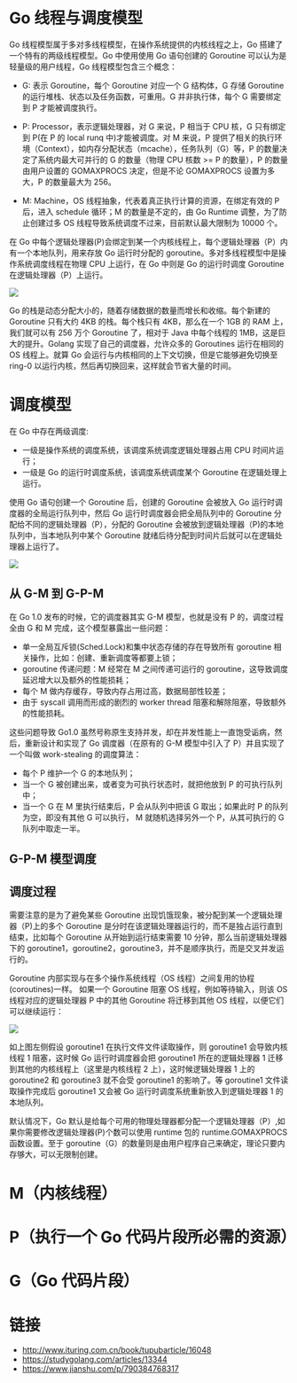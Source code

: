# Go 线程与调度模型

Go 线程模型属于多对多线程模型，在操作系统提供的内核线程之上，Go 搭建了一个特有的两级线程模型。Go 中使用使用 Go 语句创建的 Goroutine 可以认为是轻量级的用户线程，Go 线程模型包含三个概念：

- G: 表示 Goroutine，每个 Goroutine 对应一个 G 结构体，G 存储 Goroutine 的运行堆栈、状态以及任务函数，可重用。G 并非执行体，每个 G 需要绑定到 P 才能被调度执行。

- P: Processor，表示逻辑处理器，对 G 来说，P 相当于 CPU 核，G 只有绑定到 P(在 P 的 local runq 中)才能被调度。对 M 来说，P 提供了相关的执行环境（Context），如内存分配状态（mcache），任务队列（G）等，P 的数量决定了系统内最大可并行的 G 的数量（物理 CPU 核数 >= P 的数量），P 的数量由用户设置的 GOMAXPROCS 决定，但是不论 GOMAXPROCS 设置为多大，P 的数量最大为 256。

- M: Machine，OS 线程抽象，代表着真正执行计算的资源，在绑定有效的 P 后，进入 schedule 循环；M 的数量是不定的，由 Go Runtime 调整，为了防止创建过多 OS 线程导致系统调度不过来，目前默认最大限制为 10000 个。

在 Go 中每个逻辑处理器(P)会绑定到某一个内核线程上，每个逻辑处理器（P）内有一个本地队列，用来存放 Go 运行时分配的 goroutine。多对多线程模型中是操作系统调度线程在物理 CPU 上运行，在 Go 中则是 Go 的运行时调度 Goroutine 在逻辑处理器（P）上运行。

![](https://i.postimg.cc/Hnyj7QKJ/image.png)

Go 的栈是动态分配大小的，随着存储数据的数量而增长和收缩。每个新建的 Goroutine 只有大约 4KB 的栈。每个栈只有 4KB，那么在一个 1GB 的 RAM 上，我们就可以有 256 万个 Goroutine 了，相对于 Java 中每个线程的 1MB，这是巨大的提升。Golang 实现了自己的调度器，允许众多的 Goroutines 运行在相同的 OS 线程上。就算 Go 会运行与内核相同的上下文切换，但是它能够避免切换至 ring-0 以运行内核，然后再切换回来，这样就会节省大量的时间。

# 调度模型

在 Go 中存在两级调度:

- 一级是操作系统的调度系统，该调度系统调度逻辑处理器占用 CPU 时间片运行；
- 一级是 Go 的运行时调度系统，该调度系统调度某个 Goroutine 在逻辑处理上运行。

使用 Go 语句创建一个 Goroutine 后，创建的 Goroutine 会被放入 Go 运行时调度器的全局运行队列中，然后 Go 运行时调度器会把全局队列中的 Goroutine 分配给不同的逻辑处理器（P），分配的 Goroutine 会被放到逻辑处理器（P)的本地队列中，当本地队列中某个 Goroutine 就绪后待分配到时间片后就可以在逻辑处理器上运行了。

![](https://i.postimg.cc/W3GqWRTN/image.png)

## 从 G-M 到 G-P-M

在 Go 1.0 发布的时候，它的调度器其实 G-M 模型，也就是没有 P 的，调度过程全由 G 和 M 完成，这个模型暴露出一些问题：

- 单一全局互斥锁(Sched.Lock)和集中状态存储的存在导致所有 goroutine 相关操作，比如：创建、重新调度等都要上锁；
- goroutine 传递问题：M 经常在 M 之间传递可运行的 goroutine，这导致调度延迟增大以及额外的性能损耗；
- 每个 M 做内存缓存，导致内存占用过高，数据局部性较差；
- 由于 syscall 调用而形成的剧烈的 worker thread 阻塞和解除阻塞，导致额外的性能损耗。

这些问题导致 Go1.0 虽然号称原生支持并发，却在并发性能上一直饱受诟病，然后，重新设计和实现了 Go 调度器（在原有的 G-M 模型中引入了 P）并且实现了一个叫做 work-stealing 的调度算法：

- 每个 P 维护一个 G 的本地队列；
- 当一个 G 被创建出来，或者变为可执行状态时，就把他放到 P 的可执行队列中；
- 当一个 G 在 M 里执行结束后，P 会从队列中把该 G 取出；如果此时 P 的队列为空，即没有其他 G 可以执行， M 就随机选择另外一个 P，从其可执行的 G 队列中取走一半。

## G-P-M 模型调度

## 调度过程

需要注意的是为了避免某些 Goroutine 出现饥饿现象，被分配到某一个逻辑处理器（P)上的多个 Goroutine 是分时在该逻辑处理器运行的，而不是独占运行直到结束，比如每个 Goroutine 从开始到运行结束需要 10 分钟，那么当前逻辑处理器下的 goroutine1，goroutine2，goroutine3，并不是顺序执行，而是交叉并发运行的。

Goroutine 内部实现与在多个操作系统线程（OS 线程）之间复用的协程(coroutines)一样。 如果一个 Goroutine 阻塞 OS 线程，例如等待输入，则该 OS 线程对应的逻辑处理器 P 中的其他 Goroutine 将迁移到其他 OS 线程，以便它们可以继续运行：

![](https://i.postimg.cc/76NKr2X2/image.png)

如上图左侧假设 goroutine1 在执行文件文件读取操作，则 goroutine1 会导致内核线程 1 阻塞，这时候 Go 运行时调度器会把 goroutine1 所在的逻辑处理器 1 迁移到其他的内核线程上（这里是内核线程 2 上），这时候逻辑处理器 1 上的 goroutine2 和 goroutine3 就不会受 goroutine1 的影响了。等 goroutine1 文件读取操作完成后 goroutine1 又会被 Go 运行时调度系统重新放入到逻辑处理器 1 的本地队列。

默认情况下，Go 默认是给每个可用的物理处理器都分配一个逻辑处理器（P）,如果你需要修改逻辑处理器(P)个数可以使用 runtime 包的 runtime.GOMAXPROCS 函数设置。至于 goroutine（G）的数量则是由用户程序自己来确定，理论只要内存够大，可以无限制创建。

# M（内核线程）

# P（执行一个 Go 代码片段所必需的资源）

# G（Go 代码片段）

# 链接

- http://www.ituring.com.cn/book/tupubarticle/16048
- https://studygolang.com/articles/13344
- https://www.jianshu.com/p/790384768317
